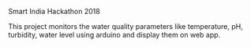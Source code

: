 Smart India Hackathon 2018

This project monitors the water quality parameters like temperature, pH, turbidity, water level using arduino and display them on web app.



